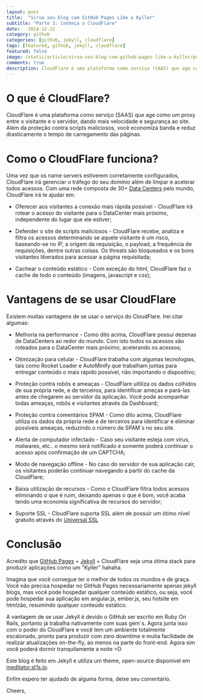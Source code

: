 ```yaml
---
layout: post
title:  "Sirva seu blog com GitHub Pages Like a Kyller"
subtitle: "Parte 3: Conheça o CloudFlare"
date:   2014-12-22
category: github
categories: [github, jekyll, cloudflare]
tags: [featured, github, jekyll, cloudflare]
featured: false
image: /static/article/sirva-seu-blog-com-github-pages-like-a-kyller/post-jekyll-e-github-pages-cloudflare.jpg
comments: true
description: CloudFlare é uma plataforma como serviço (SAAS) que age como um proxy entre o visitante e o servidor, dando mais velocidade e segurança ao site.
---
```


# O que é CloudFlare?

CloudFlare é uma plataforma como serviço (SAAS) que age como um proxy entre o visitante e o servidor, dando mais velocidade e segurança ao site. Além da proteção contra scripts maliciosos, você economiza banda e reduz drasticamente o tempo de carregamento das páginas.

# Como o CloudFlare funciona?

Uma vez que os name servers estiverem corretamente configurados, CloudFlare irá gerenciar o tráfego do seu domínio além de limpar e acelerar todos acessos. Com uma rede composta de 30+ [Data Centers](https://www.cloudflare.com/network-map) pelo mundo, CloudFlare irá te ajudar em:

- Oferecer aos visitantes a conexão mais rápida possível - CloudFlare irá rotear o acesso do visitante para o DataCenter mais próximo, independente do lugar que ele estiver;

- Defender o site de scripts maliciosos - CloudFlare recebe, analiza e filtra os acessos determinando se aquele visitante é um risco, baseando-se no IP, a origem da requisição, o payload, a frequência de requisições, dentre outras coisas. Os threats são bloqueados e os bons visitantes liberados para acessar a página requisitada;

- Cachear o conteúdo estático - Com exceção do html, CloudFlare faz o cache de todo o conteúdo (imagens, javascript e css);

# Vantagens de se usar CloudFlare

Existem muitas vantagens de se usar o serviço do CloudFlare. Irei citar algumas:

- Melhoria na performance - Como dito acima, CloudFlare possui dezenas de DataCenters ao redor do mundo. Com isto todos os acessos são roteados para o DataCenter mais próximo, acelerando os acessos;

- Otimização para celular - CloudFlare trabalha com algumas tecnologias, tais como Rocket Loader e AutoMinify que trabalham juntas para entregar conteúdo o mais rápido possível, não importando o dispositivo;

- Proteção contra robôs e ameaças - CloudFlare uitiliza os dados colhidos de sua própria rede, e de terceiros, para identificar ameças e pará-las antes de chegarem ao servidor da aplicação. Você pode acompanhar todas ameaças, robôs e visitantes através da Dashboard;

- Proteção contra comentários SPAM - Como dito acima, CloudFlare utiliza os dados da própria rede e de terceiros para identificar e eliminar possíveis ameaças, reduzindo o número de SPAM´s no seu site.

- Alerta de computador infectado - Caso seu visitante esteja com vírus, malwares, etc.. o mesmo será notificado e somente poderá continuar o acesso após confirmação de um CAPTCHA;

- Modo de navegação offline - No caso do servidor de sua aplicação cair, os visitantes poderão continuar navegando a partir do cache da CloudFlare;

- Baixa utilização de recursos - Como o CloudFlare filtra todos acessos eliminando o que é ruim, deixando apenas o que é bom, você acaba tendo uma economia significativa de recursos do servidor;

- Suporte SSL - CloudFlare suporta SSL além de possuir um ótimo nível gratuito através do [Universal SSL](https://www.cloudflare.com/ssl)

# Conclusão

Acredito que [GitHub Pages](https://st1s.io/github/jekyll/2014/12/12/sirva-seu-blog-com-github-pages-like-a-kyller-part-1.html) + [Jekyll](https://st1s.io/github/jekyll/2014/12/14/sirva-seu-blog-com-github-pages-like-a-kyller-part-2.html) + CloudFlare seja uma ótima stack para produzir aplicações como um "Kyller" hahaha.

Imagina que você consegue ter o melhor de todos os mundos e de graça. Você não precisa hospedar no GitHub Pages necessariamente apenas  jekyll blogs, mas você pode hospedar qualquer conteúdo estático, ou seja, você pode hospedar sua aplicação em angular.js, ember.js, seu hotsite em htmlzão, resumindo qualquer conteúdo estático.

A vantagem de se usar Jekyll é devido o GitHub ser escrito em Ruby On Rails, portanto já trabalha nativamente com suas gem´s. Agora junta isso com o poder do CloudFlare e você tem um ambiente totalmente escalonado, pronto para produzir com zero downtime e muita facilidade de realizar atualizações on-the-fly, ao menos na parte do front-end. Agora sim você poderá dormir tranquilamente a noite =D

Este blog é feito em Jekyll e utiliza um theme, open-source disponível em [meditator.st1s.io](https://meditator.st1s.io).

Enfim espero ter ajudado de alguma forma, deixe seu comentário.

Cheers,
